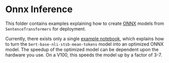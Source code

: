# Onnx Inference

This folder contains examples explaining how to create [ONNX](https://github.com/onnx/onnx) models from `SentenceTransformers` for deployment.


Currently, there exists only a single [example notebook](onnx_inference.ipynb), which explains how to turn the `bert-base-nli-stsb-mean-tokens` model into an optimized ONNX model. The speedup of the optimized model can be dependent upon the hardware you use. On a V100, this speeds the model up by a factor of 3-7.